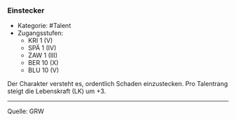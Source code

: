 ### Einstecker

- Kategorie: #Talent
- Zugangsstufen:
  - KRI 1 (V)
  - SPÄ 1 (IV)
  - ZAW 1 (III)
  - BER 10 (X)
  - BLU 10 (V)

Der Charakter versteht es, ordentlich Schaden einzustecken. Pro Talentrang steigt die Lebenskraft (LK) um +3.

---

Quelle: GRW
